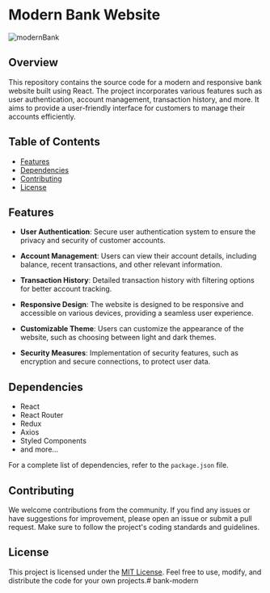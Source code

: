 # Modern Bank Website  
![modernBank](https://github.com/winston-tn/bank-modern/assets/143966236/2a8af7ab-6cf5-47b7-b16a-736573524716)

## Overview

This repository contains the source code for a modern and responsive bank website built using React. The project incorporates various features such as user authentication, account management, transaction history, and more. It aims to provide a user-friendly interface for customers to manage their accounts efficiently.

## Table of Contents
- [Features](#features)
- [Dependencies](#dependencies)
- [Contributing](#contributing)
- [License](#license)

## Features

- **User Authentication**: Secure user authentication system to ensure the privacy and security of customer accounts.

- **Account Management**: Users can view their account details, including balance, recent transactions, and other relevant information.

- **Transaction History**: Detailed transaction history with filtering options for better account tracking.

- **Responsive Design**: The website is designed to be responsive and accessible on various devices, providing a seamless user experience.

- **Customizable Theme**: Users can customize the appearance of the website, such as choosing between light and dark themes.

- **Security Measures**: Implementation of security features, such as encryption and secure connections, to protect user data.

## Dependencies

- React
- React Router
- Redux
- Axios
- Styled Components
- and more...

For a complete list of dependencies, refer to the `package.json` file.

## Contributing

We welcome contributions from the community. If you find any issues or have suggestions for improvement, please open an issue or submit a pull request. Make sure to follow the project's coding standards and guidelines.

## License

This project is licensed under the [MIT License](LICENSE). Feel free to use, modify, and distribute the code for your own projects.# bank-modern
